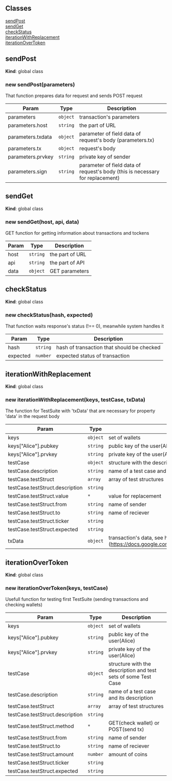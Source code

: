 ## Classes

<dl>
<dt><a href="#sendPost">sendPost</a></dt>
<dd></dd>
<dt><a href="#sendGet">sendGet</a></dt>
<dd></dd>
<dt><a href="#checkStatus">checkStatus</a></dt>
<dd></dd>
<dt><a href="#iterationWithReplacement">iterationWithReplacement</a></dt>
<dd></dd>
<dt><a href="#iterationOverToken">iterationOverToken</a></dt>
<dd></dd>
</dl>

<a name="sendPost"></a>

## sendPost
**Kind**: global class  
<a name="new_sendPost_new"></a>

### new sendPost(parameters)
That function prepares data for request and sends POST request


| Param | Type | Description |
| --- | --- | --- |
| parameters | <code>object</code> | transaction's parameters |
| parameters.host | <code>string</code> | the part of URL |
| parameters.txdata | <code>object</code> | parameter of field data of request's body (parameters.tx) |
| parameters.tx | <code>object</code> | request's body |
| parameters.prvkey | <code>string</code> | private key of sender |
| parameters.sign | <code>string</code> | parameter of field data of request's body (this is necessary for replacement) |

<a name="sendGet"></a>

## sendGet
**Kind**: global class  
<a name="new_sendGet_new"></a>

### new sendGet(host, api, data)
GET function for getting information about transactions and tockens


| Param | Type | Description |
| --- | --- | --- |
| host | <code>string</code> | the part of URL |
| api | <code>string</code> | the part of API |
| data | <code>object</code> | GET parameters |

<a name="checkStatus"></a>

## checkStatus
**Kind**: global class  
<a name="new_checkStatus_new"></a>

### new checkStatus(hash, expected)
That function waits response's status (!== 0), meanwhile system handles it


| Param | Type | Description |
| --- | --- | --- |
| hash | <code>string</code> | hash of transaction that should be checked |
| expected | <code>number</code> | expected status of transaction |

<a name="iterationWithReplacement"></a>

## iterationWithReplacement
**Kind**: global class  
<a name="new_iterationWithReplacement_new"></a>

### new iterationWithReplacement(keys, testCase, txData)
The function for TestSuite with 'txData' that are neсessary for property 'data' in the request body


| Param | Type | Description |
| --- | --- | --- |
| keys | <code>object</code> | set of wallets |
| keys["Alice"].pubkey | <code>string</code> | public key of the user(Alice) |
| keys["Alice"].prvkey | <code>string</code> | private key of the user(Alice) |
| testCase | <code>object</code> | structure with the description and test sets of some Test Case |
| testCase.description | <code>string</code> | name of a test case and its description |
| testCase.testStruct | <code>array</code> | array of test structures |
| testCase.testStruct.description | <code>string</code> |  |
| testCase.testStruct.value | <code>\*</code> | value for replacement |
| testCase.testStruct.from | <code>string</code> | name of sender |
| testCase.testStruct.to | <code>string</code> | name of reciever |
| testCase.testStruct.ticker | <code>string</code> |  |
| testCase.testStruct.expected | <code>string</code> |  |
| txData | <code>object</code> | transaction's data, see here (https://docs.google.com/document/d/1KSeLY7j12G5Kk44gBBwW4tcXbyAgNVVj4Wq67_BSvY8/edit#heading=h.ive92cxbupie) |

<a name="iterationOverToken"></a>

## iterationOverToken
**Kind**: global class  
<a name="new_iterationOverToken_new"></a>

### new iterationOverToken(keys, testCase)
Usefull function for testing first TestSuite (sending transactions and checking wallets)


| Param | Type | Description |
| --- | --- | --- |
| keys | <code>object</code> | set of wallets |
| keys["Alice"].pubkey | <code>string</code> | public key of the user(Alice) |
| keys["Alice"].prvkey | <code>string</code> | private key of the user(Alice) |
| testCase | <code>object</code> | structure with the description and test sets of some Test Case |
| testCase.description | <code>string</code> | name of a test case and its description |
| testCase.testStruct | <code>array</code> | array of test structures |
| testCase.testStruct.description | <code>string</code> |  |
| testCase.testStruct.method | <code>\*</code> | GET(check wallet) or POST(send tx) |
| testCase.testStruct.from | <code>string</code> | name of sender |
| testCase.testStruct.to | <code>string</code> | name of reciever |
| testCase.testStruct.amount | <code>number</code> | amount of coins |
| testCase.testStruct.ticker | <code>string</code> |  |
| testCase.testStruct.expected | <code>string</code> |  |

